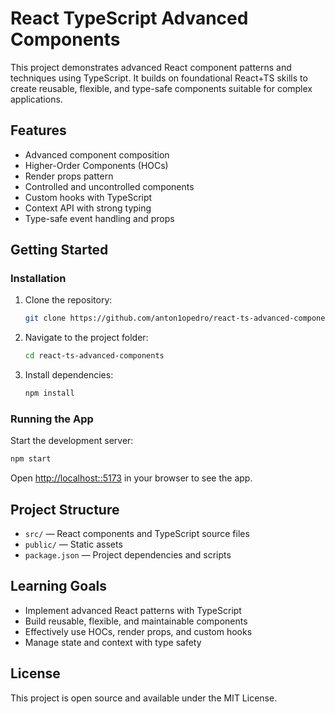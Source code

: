 # React TypeScript Advanced Components

This project demonstrates advanced React component patterns and techniques using TypeScript. It builds on foundational React+TS skills to create reusable, flexible, and type-safe components suitable for complex applications.

## Features

- Advanced component composition
- Higher-Order Components (HOCs)
- Render props pattern
- Controlled and uncontrolled components
- Custom hooks with TypeScript
- Context API with strong typing
- Type-safe event handling and props

## Getting Started

### Installation

1. Clone the repository:
   ```bash
   git clone https://github.com/anton1opedro/react-ts-advanced-components.git

2. Navigate to the project folder:

   ```bash
   cd react-ts-advanced-components
   ```
3. Install dependencies:

   ```bash
   npm install
   ```

### Running the App

Start the development server:

```bash
npm start
```

Open [http://localhost::5173](http://localhost::5173) in your browser to see the app.

## Project Structure

* `src/` — React components and TypeScript source files
* `public/` — Static assets
* `package.json` — Project dependencies and scripts

## Learning Goals

* Implement advanced React patterns with TypeScript
* Build reusable, flexible, and maintainable components
* Effectively use HOCs, render props, and custom hooks
* Manage state and context with type safety

## License

This project is open source and available under the MIT License.
